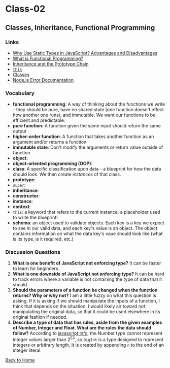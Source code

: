# Class-02
## Classes, Inheritance, Functional Programming


### Links
- [Why Use Static Types in JavaScript? Advantages and Disadvantages](https://www.freecodecamp.org/news/why-use-static-types-in-javascript-part-2-part-3-be699ee7be60/)
- [What is Functional Programming?](https://medium.com/javascript-scene/master-the-javascript-interview-what-is-functional-programming-7f218c68b3a0)
- [Inheritance and the Prototype Chain](https://developer.mozilla.org/en-US/docs/Web/JavaScript/Inheritance_and_the_prototype_chain)
- [`this`](https://developer.mozilla.org/en-US/docs/Web/JavaScript/Reference/Operators/this)
- [Classes](https://developer.mozilla.org/en-US/docs/Web/JavaScript/Reference/Classes)
- [Node.js Error Documentation](https://nodejs.org/dist/latest-v6.x/docs/api/errors.html)


### Vocabulary
- **functional programming**: A way of thinking about the functions we write - they should be pure, have no shared state (one function doesn't effect how another one runs), and immutable. We want our functions to be efficient and predictable.
- **pure function**: A function given the same input should return the same output
- **higher-order function**: A function that takes another function as an argument and/or returns a function
- **immutable state**: Don't modify the arguments or return value outside of function
- **object**: 
- **object-oriented programming (OOP)**:
- **class**: A specific classification upon data - a blueprint for how the data should look. We then create _instances_ of that class.
- **prototype**:
- `super`:
- **inheritance**:
- **constructor**:
- **instance**:
- **context**:
- `this`: a keyword that refers to the current instance. a placeholder used to write the blueprint!
- **schema**: an object used to validate objects. Each key is a key we expect to see in our valid data, and each key's value is an object. The object contains information on what the data key's vaue should look like (what is its type, is it required, etc.)


### Discussion Questions
1. **What is one benefit of JavaScript not enforcing type?** It can be faster to learn for beginners.
2. **What is one downside of JavaScript not enforcing type?** It can be hard to track errors where a variable is not containing the type of data that it should.
3. **Should the parameters of a function be changed when the function returns? Why or why not?** I am a little fuzzy on what this question is asking. If it is asking if we should manipulate the inputs of a function, I think that depends on the situation. I would likely air toward _not_ manipulating the original data, so that it could be used elsewhere in its original fashion if needed.
4. **Describe a type of data that has rules, aside from the given examples of Number, Integer and Float. What are the rules the data should follow?** According to [javascript.info](https://javascript.info/types), the Number type cannot represent integer values larger than 2<sup>53</sup>, so `BigInt` is a type designed to represent integers or arbitrary length. It is created by appending `n` to the end of an integer literal.


[Back to Home](README.md)